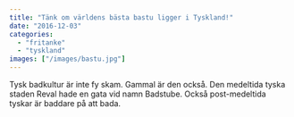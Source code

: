 ```yaml
---
title: "Tänk om världens bästa bastu ligger i Tyskland!"
date: "2016-12-03"
categories: 
  - "fritanke"
  - "tyskland"
images: ["/images/bastu.jpg"]
---
```


Tysk badkultur är inte fy skam. Gammal är den också. Den medeltida tyska staden Reval hade en gata vid namn Badstube. Också post-medeltida tyskar är baddare på att bada.

